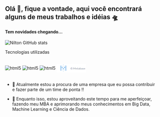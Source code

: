 ## Olá 👋, fique a vontade, aqui você encontrará alguns de meus trabalhos e idéias  🛸
#### Tem novidades chegando...



![Nilton GitHub stats](https://github-readme-stats.vercel.app/api?username=ncnilton&show_icons=true&theme=tokyonight)

Tecnologias utilizadas

<div style="display: inline_block"><br/>
  <img align="center" alt="html5" src="https://img.shields.io/badge/Python-3776AB?style=for-the-badge&logo=python&logoColor=white" />
  <img align="center" alt="html5" src="https://img.shields.io/badge/Tableau-E97627?style=for-the-badge&logo=Tableau&logoColor=white" />
  <img align="center" alt="html5" src="https://img.shields.io/badge/R-276DC3?style=for-the-badge&logo=r&logoColor=white">
  <img align="center" alt="html5" src = "Logo.PNG?style=for-the-badge&logo=r&logoColor=white" height=28 />
  
  
 </div><br/>


- 🔭 Atualmente estou a procura de uma empresa que eu possa contribuir e fazer parte de um time de ponta !!

- 🌱 Enquanto isso, estou aproveitando este tempo para me aperfeiçoar, fazendo meu MBA e aprimorando meus conhecimentos em Big Data, Machine Learning e Ciência de Dados.

